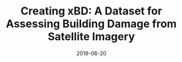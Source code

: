 ---
title: "Creating xBD: A Dataset for Assessing Building Damage from Satellite Imagery"
collection: publications
permalink: /publication/creating-xbd
excerpt: 'Workshop paper discussing the creation of xBD, the largest dataset for building damage assessment from satellite imagery.'
date: 2019-06-20
venue: 'Proceedings of the IEEE Conference on Computer Vision and Pattern Recognition Workshops'
projecturl: 'https://www.xview2.org'
paperurl: 'https://openaccess.thecvf.com/content_CVPRW_2019/papers/cv4gc/Gupta_Creating_xBD_A_Dataset_for_Assessing_Building_Damage_from_Satellite_CVPRW_2019_paper.pdf'
github: 'https://github.com/DIUx-xView/xView2_baseline'
citation: 'Gupta, Ritwik, Bryce Goodman, Nirav Patel, Ricky Hosfelt, Sandra Sajeev, Eric Heim, Jigar Doshi, Keane Lucas, Howie Choset, and Matthew Gaston. "Creating xBD: A Dataset for Assessing Building Damage from Satellite Imagery." In Proceedings of the IEEE/CVF Conference on Computer Vision and Pattern Recognition Workshops, pp. 10-17. 2019.'
---